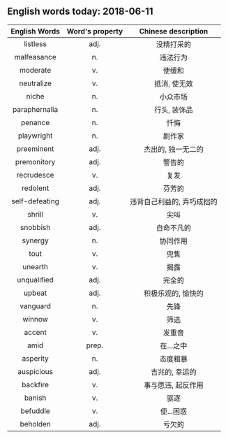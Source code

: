 ## English words today: 2018-06-11

| English Words | Word's property | Chinese description |
| :-----------: | :-------------: | :-----------------: |
| listless | adj. | 没精打采的 |
| malfeasance | n. | 违法行为 |
| moderate | v. | 使缓和 |
| neutralize | v. | 抵消, 使无效 |
| niche | n. | 小众市场 |
| paraphernalia | n. | 行头, 装饰品 |
| penance | n. | 忏悔 |
| playwright | n. | 剧作家 |
| preeminent | adj. | 杰出的, 独一无二的 |
| premonitory | adj. | 警告的 |
| recrudesce | v. | 复发 |
| redolent | adj. | 芬芳的 |
| self-defeating | adj. | 违背自己利益的, 弄巧成拙的 |
| shrill | v. | 尖叫 |
| snobbish | adj. | 自命不凡的 |
| synergy | n. | 协同作用 |
| tout | v. | 兜售 |
| unearth | v. | 揭露 |
| unqualified | adj. | 完全的 |
| upbeat | adj. | 积极乐观的, 愉快的 |
| vanguard | n. | 先锋 |
| winnow | v. | 筛选 |
| accent | v. | 发重音 |
| amid | prep. | 在…之中 |
| asperity | n. | 态度粗暴 |
| auspicious | adj. | 吉兆的, 幸运的 |
| backfire | v. | 事与愿违, 起反作用 |
| banish | v. | 驱逐 |
| befuddle | v. | 使...困惑 |
| beholden | adj. | 亏欠的 |
